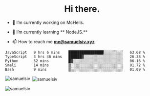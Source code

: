 <h1 align="center">Hi there.</h1>

- 🔭 I’m currently working on McHells.

- 🌱 I’m currently learning ** NodeJS.**

- 📫 How to reach me **me@samuelsiv.xyz**


<!--START_SECTION:waka-->
```text
JavaScript   9 hrs 6 mins    ████████████████░░░░░░░░░   63.68 % 
TypeScript   3 hrs 46 mins   ██████▓░░░░░░░░░░░░░░░░░░   26.38 % 
Python       52 mins         █▓░░░░░░░░░░░░░░░░░░░░░░░   06.16 % 
Smali        14 mins         ▒░░░░░░░░░░░░░░░░░░░░░░░░   01.72 % 
Bash         9 mins          ▒░░░░░░░░░░░░░░░░░░░░░░░░   01.09 % 
```
<!--END_SECTION:waka-->

<p><img align="left" src="https://github-readme-stats.vercel.app/api/top-langs?username=samuelsiv&show_icons=true&locale=en&layout=compact&theme=radical" alt="samuelsiv" /></p>

<p>&nbsp;<img align="center" src="https://github-readme-stats.vercel.app/api?username=samuelsiv&show_icons=true&locale=en&theme=radical" alt="samuelsiv" /></p>
<p align="left"> <img src="https://komarev.com/ghpvc/?username=samuelsiv&label=Profile%20views&color=0e75b6&style=flat" alt="samuelsiv" /> </p>

